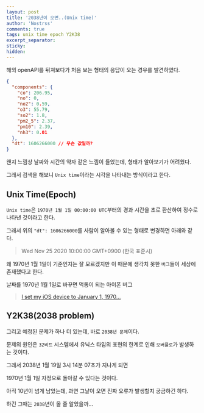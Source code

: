 ```yaml
---
layout: post
title: '2038년이 오면..(Unix time)'
author: 'Nostrss'
comments: true
tags: unix time epoch Y2K38
excerpt_separator:
sticky:
hidden:
---
```


해외 openAPI를 뒤져보다가 처음 보는 형태의 응답이 오는 경우를 발견하였다.

```json
{
  "components": {
    "co": 206.95,
    "no": 0,
    "no2": 0.59,
    "o3": 55.79,
    "so2": 1.8,
    "pm2_5": 2.37,
    "pm10": 2.39,
    "nh3": 0.01
  },
  "dt": 1606266000 // 무슨 값일까?
}
```

왠지 느낌상 날짜와 시간의 약자 같은 느낌이 들었는데, 형태가 알아보기가 어려웠다.

그래서 검색을 해보니 `Unix time`이라는 시각을 나타내는 방식이라고 한다.

## Unix Time(Epoch)

`Unix time`은 `1970년 1월 1일 00:00:00 UTC`부터의 경과 시간을 초로 환산하여 정수로 나타낸 것이라고 한다.

그래서 위의 `"dt": 1606266000`를 사람이 알아볼 수 있는 형태로 변경하면 아래와 같다.

> Wed Nov 25 2020 10:00:00 GMT+0900 (한국 표준시)

왜 1970년 1월 1일이 기준인지는 잘 모르겠지만 이 때문에 생각치 못한 `버그`들이 세상에 존재했다고 한다.

날짜를 1970년 1월 1일로 바꾸면 먹통이 되는 아이폰 버그

> [I set my iOS device to January 1, 1970...](https://discussions.apple.com/docs/DOC-9481)

## Y2K38(2038 problem)

그리고 예정된 문제가 하나 더 있는데, 바로 `2038년 문제`이다.

문제의 원인은 `32비트` 시스템에서 유닉스 타임의 표현의 한계로 인해 `오버플로`가 발생하는 것이다.

그래서 2038년 1월 19일 3시 14분 07초가 지나게 되면

1970년 1월 1일 자정으로 돌아갈 수 있다는 것이다.

아직 10년이 넘게 남았는데, 과연 그날이 오면 진짜 오류가 발생할지 궁금하긴 하다.

하긴 그때는 `2038`년이 올 줄 알았을까...
